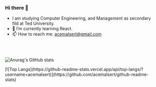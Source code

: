 ### Hi there 👋

- I am studying Computer Engineering, and Management as secondary fild at Ted University. 
- 🌱 I’m currently learning React.
- 📫 How to reach me: acemalsert@gmail.com

<br>
<br>
<div>
  
![Anurag's GitHub stats](https://github-readme-stats.vercel.app/api?username=acemalsert&show_icons=true&theme=radical)
  
</div>


<div>
[![Top Langs](https://github-readme-stats.vercel.app/api/top-langs/?username=acemalsert)](https://github.com/acemalsert/github-readme-stats)
</div>


